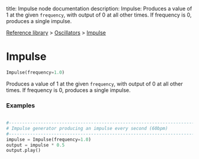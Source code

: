 title: Impulse node documentation
description: Impulse: Produces a value of 1 at the given `frequency`, with output of 0 at all other times. If frequency is 0, produces a single impulse.

[Reference library](../../index.md) > [Oscillators](../index.md) > [Impulse](index.md)

# Impulse

```python
Impulse(frequency=1.0)
```

Produces a value of 1 at the given `frequency`, with output of 0 at all other times. If frequency is 0, produces a single impulse.

### Examples

```python

#-------------------------------------------------------------------------------
# Impulse generator producing an impulse every second (60bpm)
#-------------------------------------------------------------------------------
impulse = Impulse(frequency=1.0)
output = impulse * 0.5
output.play()
```
